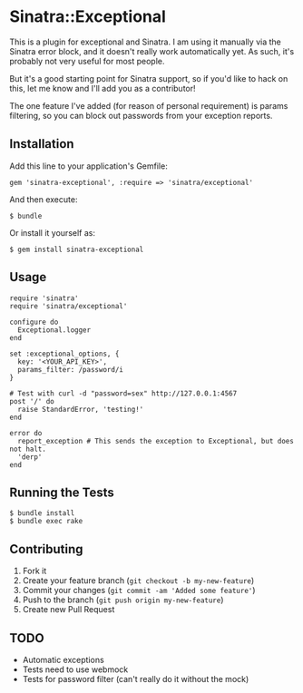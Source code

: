# Sinatra::Exceptional

This is a plugin for exceptional and Sinatra. I am using it manually via the Sinatra error block, and it doesn't really work automatically yet. As such, it's probably not very useful for most people.

But it's a good starting point for Sinatra support, so if you'd like to hack on this, let me know and I'll add you as a contributor!

The one feature I've added (for reason of personal requirement) is params filtering, so you can block out passwords from your exception reports.

## Installation

Add this line to your application's Gemfile:

    gem 'sinatra-exceptional', :require => 'sinatra/exceptional'

And then execute:

    $ bundle

Or install it yourself as:

    $ gem install sinatra-exceptional

## Usage

    require 'sinatra'
    require 'sinatra/exceptional'

    configure do
      Exceptional.logger
    end

    set :exceptional_options, {
      key: '<YOUR_API_KEY>',
      params_filter: /password/i
    }

    # Test with curl -d "password=sex" http://127.0.0.1:4567
    post '/' do
      raise StandardError, 'testing!'
    end

    error do
      report_exception # This sends the exception to Exceptional, but does not halt.
      'derp'
    end

## Running the Tests

    $ bundle install
    $ bundle exec rake

## Contributing

1. Fork it
2. Create your feature branch (`git checkout -b my-new-feature`)
3. Commit your changes (`git commit -am 'Added some feature'`)
4. Push to the branch (`git push origin my-new-feature`)
5. Create new Pull Request

## TODO

* Automatic exceptions
* Tests need to use webmock
* Tests for password filter (can't really do it without the mock)